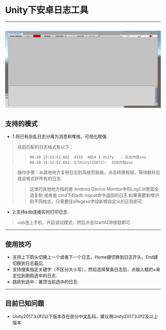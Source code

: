 # Unity下安卓日志工具
---
![效果图](Assets/Sample.gif)
---
## 支持的模式
- 1.将已有杂乱日志分离为消息和堆栈，可视化增强.
> 目前匹配的日志格式有以下：
>> `06-20 15:32:52.662  4555  4654 I Unity   : 日志内容xxx`<br>
>> `06-20 15:32:52.662: I/Unity(15673):  日志内容xxx `<br>

> 操作步骤：从其他地方复制日志到系统剪贴板，点击转换按钮，等待数秒后就会格式好所有的日志.<br>
>> 这里的其他地方指的是 Android Device Monitor中的LogCat里面全选复制 或者是 cmd下的adb logcat命令返回的日志.如果需要新增识别不同格式，只需要往sRegexs字段新增自定义的正则即可.<br>
- 2.支持adb连接实时打印日志.
> usb连上手机，开启调试模式，然后点击StartADB按钮即可.
---
## 使用技巧
- 支持上下箭头切换上一个或者下一个日志，Home键切换到日志开头，End键切换到日志最后.
- 支持搜索指定关键字（不区分大小写），然后选择某条日志后，点输入框的×来定位到刚刚选中的日志.
- 跳转到选中：置顶当前选中的日志.
---
## 目前已知问题
- Unity2017.3.0f2以下版本存在部分中文乱码，建议用Unity2017.3.0f2及以上版本
